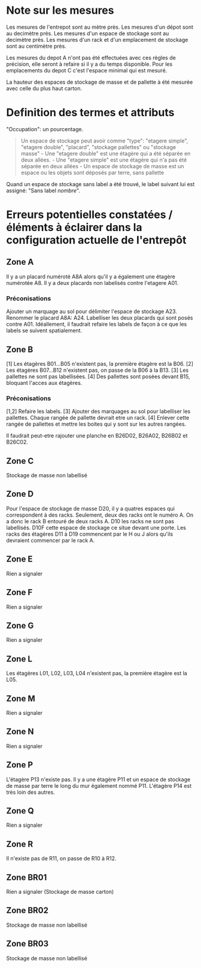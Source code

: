 # Note sur les mesures

Les mesures de l'entrepot sont au mètre près.
Les mesures d'un dépot sont au decimètre près.
Les mesures d'un espace de stockage sont au decimètre près.
Les mesures d'un rack et d'un emplacement de stockage sont au centimètre près.

Les mesures du depot A n'ont pas été effectuées avec ces règles de précision, elle seront à refaire si il y a du temps disponible.
Pour les emplacements du depot C c'est l'espace minimal qui est mesuré.

La hauteur des espaces de stockage de masse et de pallette à été mesurée avec celle du plus haut carton.

# Definition des termes et attributs

"Occupation": un pourcentage.

> Un espace de stockage peut avoir comme "type": "etagere simple", "etagere double", "placard", "stockage pallettes" ou "stockage masse"
    - Une "etagere double" est une étagère qui a été séparée en deux allées.
    - Une "etagere simple" est une étagère qui n'a pas été séparée en deux allées
    - Un espace de stockage de masse est un espace ou les objets sont déposés par terre, sans pallette

Quand un espace de stockage sans label a été trouvé, le label suivant lui est assigné: "Sans label *nombre*".

# Erreurs potentielles constatées / éléments à éclairer dans la configuration actuelle de l'entrepôt

## Zone A

Il y a un placard numéroté A8A alors qu'il y a également une étagère numérotée A8.
Il y a deux placards non labelisés contre l'etagere A01.

### Préconisations

Ajouter un marquage au sol pour délimiter l'espace de stockage A23.
Renommer le placard A8A: A24.
Labelliser les deux placards qui sont posés contre A01.
Idéallement, il faudrait refaire les labels de façon à ce que les labels se suivent spatialement.

## Zone B

[1] Les étagères B01...B05 n'existent pas, la première étagère est la B06.
[2] Les étagères B07...B12 n'existent pas, on passe de la B06 à la B13.
[3] Les pallettes ne sont pas labellisées.
[4] Des pallettes sont posées devant B15, bloquant l'acces aux étagères.

### Préconisations

[1,2] Refaire les labels.
[3] Ajouter des marquages au sol pour labelliser les pallettes. Chaque rangée de pallette devrait etre un rack.
[4] Enlever cette rangée de pallettes et mettre les boites qui y sont sur les autres rangées.

Il faudrait peut-etre rajouter une planche en B26D02, B26A02, B26B02 et B26C02.

## Zone C

Stockage de masse non labellisé

## Zone D

Pour l'espace de stockage de masse D20, il y a quatres espaces qui correspondent à des racks. Seulement, deux des racks ont le numéro A. On a donc le rack B entouré de deux racks A.
D10 les racks ne sont pas labellisés.
D10F cette espace de stockage ce situe devant une porte.
Les racks des étagères D11 à D19 commencent par le H ou J alors qu'ils devraient commencer par le rack A.

## Zone E

Rien a signaler

## Zone F

Rien a signaler

## Zone G

Rien a signaler

## Zone L

Les étagères L01, L02, L03, L04 n'existent pas, la première étagère est la L05.

## Zone M

Rien a signaler

## Zone N

Rien a signaler

## Zone P

L'étagère P13 n'existe pas.
Il y a une étagère P11 et un espace de stockage de masse par terre le long du mur également nommé P11.
L'étagère P14 est très loin des autres.

## Zone Q

Rien a signaler

## Zone R

Il n'existe pas de R11, on passe de R10 à R12.

## Zone BR01

Rien a signaler (Stockage de masse carton)

## Zone BR02

Stockage de masse non labellisé

## Zone BR03

Stockage de masse non labellisé
